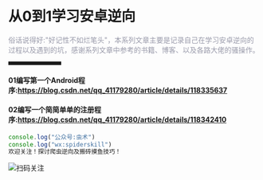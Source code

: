 # 从0到1学习安卓逆向
<font color=#999AAA >
俗话说得好:"好记性不如烂笔头"，本系列文章主要是记录自己在学习安卓逆向的过程以及遇到的坑，感谢系列文章中参考的书籍、博客、以及各路大佬的骚操作。
</font>
<hr style=" border:solid; width:100px; height:1px;" color=#000000 size=1">

#### 01编写第一个Android程序:https://blog.csdn.net/qq_41179280/article/details/118335637
#### 02编写一个简简单单的注册程序:https://blog.csdn.net/qq_41179280/article/details/118342410

                                                                         
                                                                         
```javascript
console.log("公众号:虫术")
console.log("wx:spiderskill")
欢迎关注！探讨爬虫逆向及搬砖摸鱼技巧！
```

![扫码关注](https://raw.githubusercontent.com/404SpiderMan/Learning-Android-Reverse-from0to1/main/biz.jpg)
